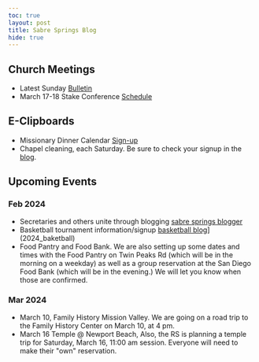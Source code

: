 ```yaml
---
toc: true
layout: post
title: Sabre Springs Blog
hide: true
---
```


## Church Meetings

- Latest Sunday [Bulletin](https://sites.google.com/view/sswardtv/home)
- March 17-18 Stake Conference [Schedule](2024_feb_stake_conference)

## E-Clipboards
- Missionary Dinner Calendar [Sign-up](https://volunteersignup.org/KBJCW)
- Chapel cleaning, each Saturday.  Be sure to check your signup in the [blog](cleaning_schedule). 

## Upcoming Events

### Feb 2024

- Secretaries and others unite through blogging [sabre springs blogger](sabre_springs_bloggers)
- Basketball tournament information/signup [basketball blog](2024_baketball)](2024_baketball)
- Food Pantry and Food Bank.  We are also setting up some dates and times with the Food Pantry on Twin Peaks Rd (which will be in the morning on a weekday) as well as a group reservation at the San Diego Food Bank (which will be in the evening.) We will let you know when those are confirmed.


### Mar 2024
- March 10, Family History Mission Valley.  We are going on a road trip to the Family History Center on March 10, at 4 pm.
- March 16 Temple @ Newport Beach, Also, the RS is planning a temple trip for Saturday, March 16, 11:00 am session. Everyone will need to make their "own" reservation.




